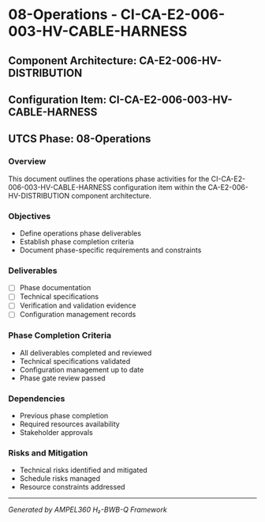 # 08-Operations - CI-CA-E2-006-003-HV-CABLE-HARNESS

## Component Architecture: CA-E2-006-HV-DISTRIBUTION
## Configuration Item: CI-CA-E2-006-003-HV-CABLE-HARNESS
## UTCS Phase: 08-Operations

### Overview
This document outlines the operations phase activities for the CI-CA-E2-006-003-HV-CABLE-HARNESS configuration item within the CA-E2-006-HV-DISTRIBUTION component architecture.

### Objectives
- Define operations phase deliverables
- Establish phase completion criteria
- Document phase-specific requirements and constraints

### Deliverables
- [ ] Phase documentation
- [ ] Technical specifications
- [ ] Verification and validation evidence
- [ ] Configuration management records

### Phase Completion Criteria
- All deliverables completed and reviewed
- Technical specifications validated
- Configuration management up to date
- Phase gate review passed

### Dependencies
- Previous phase completion
- Required resources availability
- Stakeholder approvals

### Risks and Mitigation
- Technical risks identified and mitigated
- Schedule risks managed
- Resource constraints addressed

---
*Generated by AMPEL360 H₂-BWB-Q Framework*
